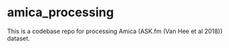 # amica_processing
This is a codebase repo for processing Amica (ASK.fm (Van Hee et al 2018)) dataset. 
